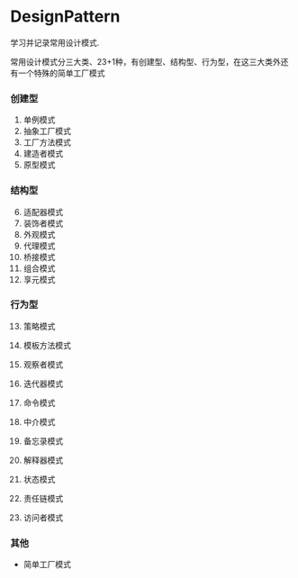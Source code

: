 # DesignPattern

学习并记录常用设计模式.

常用设计模式分三大类、23+1种，有创建型、结构型、行为型，在这三大类外还有一个特殊的简单工厂模式

### 创建型

1. 单例模式
2. 抽象工厂模式
3. 工厂方法模式
4. 建造者模式 
5. 原型模式

### 结构型

6. 适配器模式
7. 装饰者模式
8. 外观模式
9. 代理模式
10. 桥接模式
11. 组合模式
12. 享元模式

### 行为型

13. 策略模式

14. 模板方法模式

15. 观察者模式

16. 迭代器模式

17. 命令模式

18. 中介模式

19. 备忘录模式

20. 解释器模式

21. 状态模式

22. 责任链模式

23. 访问者模式

### 其他
* 简单工厂模式

    